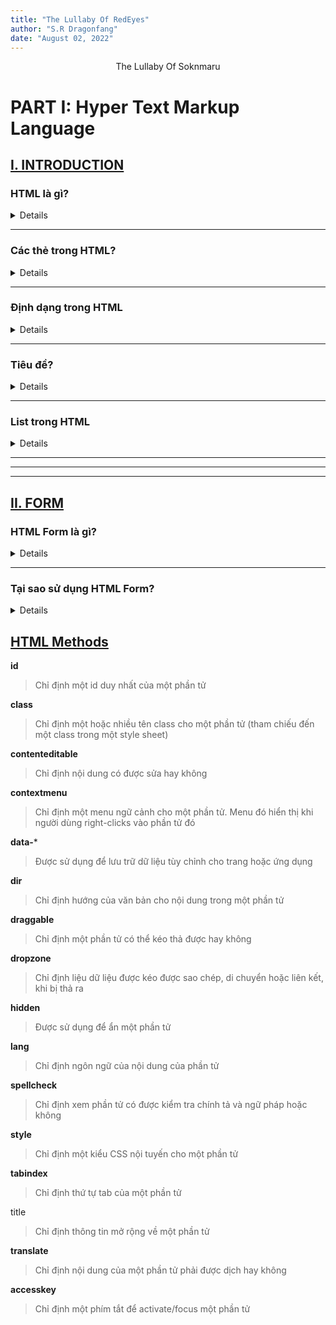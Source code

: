 ```yaml
---
title: "The Lullaby Of RedEyes"
author: "S.R Dragonfang"
date: "August 02, 2022"
---
```


<div align="center" style="margin-top: 10px;">
    The Lullaby Of Soknmaru
</div>

# PART I: Hyper Text Markup Language

## <u>I. INTRODUCTION</u>
### HTML là gì?

<details>

*Translate*: **Ngôn ngữ đánh dấu siêu văn bản.**

* Được sử dụng để định dạng và hiển thị văn bản trên trình duyệt.
* Xương sống của một website
Hyper Text: siêu văn bản có nghĩa là "văn bản trong văn bản". Một văn bản có chứa một liên kết (link) là một siêu văn bản. Mỗi lần bản click vào một từ từ đó đưa bạn tới một trang web mới, đó là siêu văn bản.

Markup Language: ngôn ngữ đánh dấu là một ngôn ngữ lập trình được sử dụng để giúp văn bản dễ tương tác và linh động hơn. Nó có thể đặt văn bản vào trong các ảnh, bảng, liên kết...
</details>

--- 
### Các thẻ trong HTML?

<details>
Chứa 3 phần chính:

    1 - thẻ mở
    2 - thẻ nội dung.
    3 - thẻ đóng

Có một số thẻ có thẻ mở không cần thẻ đóng.

Các loại thẻ: 

    1 - HTML Meta
        DOCTYPE, title , link, meta, style
    2 - HTML Văn bản
        <p>, <h1>, <h2>, <h3>, <h4>, <h5>, <h6>
        <br> = là thẻ xuống dòng
        <strong> = in đậm
        <em> = in nghiêng
        <code>
        <abbr>
        <acronym>
        <address>
        <bdo>
        <blockquote>
        <cite>
        <q>
        <ins>
        <del>
        <dfn>
        <kbd>
        <pre>
        <samp>
        <var>
    3 - HTML links
        <a href=""></a>
        <base>
    4 - HTML hình ảnh và đối tượng
        <img src="http://placehold.it/500x300" alt="place">
        <area>
        <map>
        <param>
        <object>
    5 - HTML table
        <table>	Định nghĩa bảng.
        <tr>	Định nghĩa một hàng trong một bảng.
        <th>	Định nghĩa phần header (dòng đầu tiên) của bảng.
        <td>	Định nghĩa 1 ô của bảng.
        <caption>	Định nghĩa phụ đề bảng.
        <colgroup>	Chỉ định một nhóm của một hoặc nhiều cột trong một bảng để định dạng.
        <col>	Được sử dụng với thẻ <colgroup> để chỉ định thuộc tính cột cho mỗi cột.
        <tbody>	Được sử dụng để nhóm nội dung body trong một bảng.
        <thead>	Được sử dụng để nhóm nội dung header trong một bảng.
        <tfooter>	Được sử dụng để nhóm nội dung footer trong một bảng.
        
    6 - HTML form
        form
        input
        textarea
        select
        option
        optgroup
        button
        label
        fieldset
        legend
    7 - HTML Scripting
        script
        noscript
</details>

---

### Định dạng trong HTML

<details>

```html
    <p>
        <b>In đậm</b>

        <i>In nghiêng</i>

        <i>Gạch chân</i>

        <mark>Highlight text</mark>

        <strike>Chữ bị kẻ ngang</strike>

        <tt>Các kí tự có độ rộng bằng nhau </tt>

        <sup>Mũ trên</sup>

        <sub>Mũ dưới</sub>

        <del>Chữ bị xóa - gạch ngang</del>

        <ins> Đây là chữ được chèn vào.</ins>

        <big> Chữ to hơn. </big>

        <small> Chữ nhỏ hơn. </small>

    </p>   

```

</details>

---

### Tiêu đề?

<details>
    h1, h2, h3, h4, h5, h6
</details>

---

### List trong HTML

<details>
Danh sách trong HTML được sử dụng để hiển thị danh sách thông tin. Có ba loại khác nhau của danh sách HTML:

    1 - Danh sách có thứ tự hay danh sách có đánh số (ol)
<details>

    type="1"	Đây là kiểu mặc định, ở đó các danh mục được đánh bằng các con số.

    type="I"	Với kiểu này, danh mục được đánh bằng các ký tự La Mã.

    type="i"	Với kiểu này, danh mục được đánh bằng các ký tự La Mã thường.
 
    type="A"	Với kiểu này, danh mục được đánh bằng các ký tự chữ hoa.
 
    type="a"	Với kiểu này, danh mục được đánh bằng các ký tự chữ thường.

```html
<!-- example -->
<ol type="I">  
 <li>HTML</li>  
 <li>Java</li>  
 <li>JavaScript</li>  
 <li>SQL</li>  
</ol>

<ol type="I" start="5">  
 <li>HTML</li>  
 <li>Java</li>  
 <li>JavaScript</li>  
 <li>SQL</li>  
</ol>

<!-- thuộc tính start = bắt đầu từ vị trí -->
<!-- I = 1, V = 5 -->
```
</details>
    2 - Danh sách không có thứ tự (ul)

        type="disc"	Dây là kiểu mặc định, danh mục được đánh bằng các ký tự hình tròn.

        type="circle"	Với kiểu này, danh mục được đánh bằng các ký tự đường tròn.

        type="square"	Với kiểu này, danh mục được đánh bằng các ký tự hình vuông.

        type="none"	Với kiểu này, danh mục không được đánh bằng ký tự gì.

    3 - Danh sách mô tả (dl)
```html
<dl>  
  <dt> Bạch Dương </dt>  
  <dd> - Một trong 12 cung tử vi. </dd>  
  <dt> Bingo </dt>  
  <dd> - Là một món ăn </dd>  
  <dt> Leo </dt>  
  <dd> - Là một trong 12 cung tử vi. </dd>  
  <dt> Oracle </dt>  
  <dd> - Là một tập đoàn công nghệ đa quốc gia. </dd>   
</dl>  
```

</details>

---
---
---
## <u>II. FORM</u>

### HTML Form là gì?

<details>
Một HTML Form là một phần của trang web có chứa các điều khiển như các trường văn bản, các trường mật khẩu, các checkbox, các radio button, submit button, các menu...

HTML Form là phương tiện cho người dùng nhập dữ liệu được gửi đến máy chủ để xử lý.
</details>

---

### Tại sao sử dụng HTML Form?
<details>
HTML Form được sử dụng khi bạn muốn thu thập một số dữ liệu của người truy cập trang web.

Ví dụ: Nếu người dùng muốn mua một số mặt hàng trên online, họ phải điền vào form các thông tin như địa chỉ giao hàng và chi tiết thẻ tín dụng / thẻ ghi nợ để có thể gửi hàng đến địa chỉ đó.
```html
<form>  
  <label for="email">Email: </label>  
  <input type="email" id="email" name="email"/> <br/>  
</form>
<!-- for sẽ được gán bởi tên của name -->
```
</details>

## <u>HTML Methods</u>

**id**	
> Chỉ định một id duy nhất của một phần tử

**class**	
> Chỉ định một hoặc nhiều tên class cho một phần tử (tham chiếu đến một class trong một style sheet)
 
**contenteditable**
> Chỉ định nội dung có được sửa hay không

**contextmenu**
> Chỉ định một menu ngữ cảnh cho một phần tử. Menu đó hiển thị khi người dùng right-clicks vào phần tử đó

**data-***
> Được sử dụng để lưu trữ dữ liệu tùy chỉnh cho trang hoặc ứng dụng

**dir**
> Chỉ định hướng của văn bản cho nội dung trong một phần tử

**draggable**
> Chỉ định một phần tử có thể kéo thả được hay không

**dropzone**
> Chỉ định liệu dữ liệu được kéo được sao chép, di chuyển hoặc liên kết, khi bị thả ra

**hidden**
> Được sử dụng để ẩn một phần tử


**lang**
> Chỉ định ngôn ngữ của nội dung của phần tử

**spellcheck**
> Chỉ định xem phần tử có được kiểm tra chính tả và ngữ pháp hoặc không

**style**	
> Chỉ định một kiểu CSS nội tuyến cho một phần tử

**tabindex**
> Chỉ định thứ tự tab của một phần tử

title
> Chỉ định thông tin mở rộng về một phần tử

**translate**
> Chỉ định nội dung của một phần tử phải được dịch hay không

**accesskey**
> Chỉ định một phím tắt để activate/focus một phần tử
